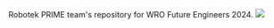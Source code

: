 Robotek PRIME team's repository for WRO Future Engineers 2024.
<img src=»(https://github.com/RobotekPRIME2024/WRO-FE24/blob/main/Images/Robotek.png)»>
